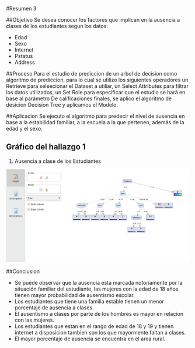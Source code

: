 #Resumen 3

##Objetivo 
Se desea conocer los factores que implican en la ausencia a clases de los estudiantes segun los datos: 

* Edad
* Sexo
* Internet
* Pstatus
* Address

##Proceso
Para el estudio de prediccion de un arbol de decision como algoritmo de prediccion, para lo cual se utilizo los siguientes operadores un Retrieve para seleecionar el Dataset a utiliar, un Select Attributes para filtrar los datos utilizados, un Set Role para especificar que el estudio se hará en base al parámetro De calificaciones finales, se aplico el algoritmo de desicion Decision Tree y aplicamos el Modelo.


##Aplicacion
Se ejecuto el algoritmo para predecir el nivel de ausencia en base a la estabilidad familiar, a la escuela a la que pertenen, además de la edad y el sexo. 

## Gráfico del hallazgo 1

1. Ausencia a clase de los Estudiantes

![Ausencia de Estudiantes](https://github.com/CarminaHerrera/uasb_analytics/blob/master/Resultado3.png "Ausencia de Estudiantes")

##Conclusion

* Se puede observar que la ausencia esta marcada notoriamente por la situación familiar del estudiante, las mujeres con la edad de 18 años tienen mayor probabilidad de ausentismo escolar. 
* Los estudiantes que tiene una familia estable tienen un menor porcentaje de ausencia a clases.  
* El ausentismo a clases por parte de los hombres es mayor en relacion con las mujeres. 
* Los estudiantes que estan en el rango de edad de 18 y 19 y tienen internet a disposicion tambien son los que mayormente faltan a clases. 
* El mayor porcentaje de ausencia se encuentra en el area rural. 

